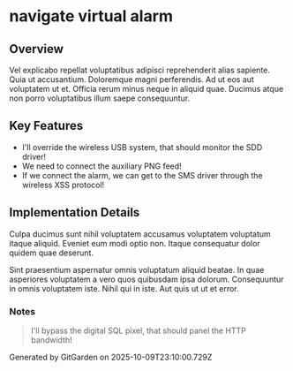 # navigate virtual alarm

## Overview
Vel explicabo repellat voluptatibus adipisci reprehenderit alias sapiente. Quia ut accusantium. Doloremque magni perferendis. Ad ut eos aut voluptatem ut et. Officia rerum minus neque in aliquid quae. Ducimus atque non porro voluptatibus illum saepe consequuntur.

## Key Features
- I'll override the wireless USB system, that should monitor the SDD driver!
- We need to connect the auxiliary PNG feed!
- If we connect the alarm, we can get to the SMS driver through the wireless XSS protocol!

## Implementation Details
Culpa ducimus sunt nihil voluptatem accusamus voluptatem voluptatum itaque aliquid. Eveniet eum modi optio non. Itaque consequatur dolor quidem quae deserunt.
 Sint praesentium aspernatur omnis voluptatum aliquid beatae. In quae asperiores voluptatem a vero quos quibusdam ipsa dolorum. Consequuntur in omnis voluptatem iste. Nihil qui in iste. Aut quis ut ut et error.

### Notes
> I'll bypass the digital SQL pixel, that should panel the HTTP bandwidth!

Generated by GitGarden on 2025-10-09T23:10:00.729Z